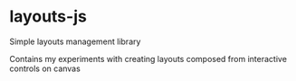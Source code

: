 # layouts-js
Simple layouts management library

Contains my experiments with creating layouts composed from interactive controls on canvas 
